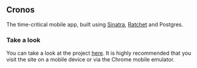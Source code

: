 ## Cronos
The time-critical mobile app, built using [Sinatra](http://www.sinatrarb.com/), [Ratchet](http://goratchet.com/) and Postgres.

### Take a look

You can take a look at the project [here](https://ga-cronos.herokuapp.com/).
It is highly recommended that you visit the site on a mobile device or via the Chrome mobile emulator.
